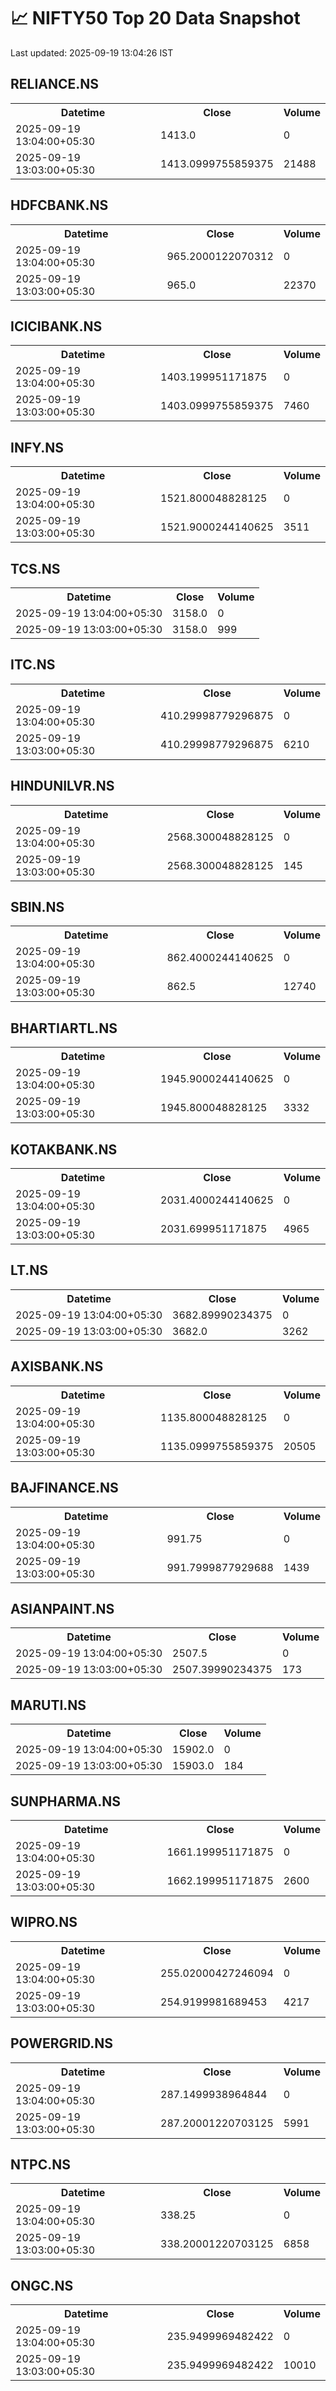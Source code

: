 # 📈 NIFTY50 Top 20 Data Snapshot

Last updated: 2025-09-19 13:04:26 IST

## RELIANCE.NS

<table>
  <tr><th>Datetime</th><th>Close</th><th>Volume</th></tr>
  <tr><td>2025-09-19 13:04:00+05:30</td><td>1413.0</td><td>0</td></tr>
  <tr><td>2025-09-19 13:03:00+05:30</td><td>1413.0999755859375</td><td>21488</td></tr>
</table>

## HDFCBANK.NS

<table>
  <tr><th>Datetime</th><th>Close</th><th>Volume</th></tr>
  <tr><td>2025-09-19 13:04:00+05:30</td><td>965.2000122070312</td><td>0</td></tr>
  <tr><td>2025-09-19 13:03:00+05:30</td><td>965.0</td><td>22370</td></tr>
</table>

## ICICIBANK.NS

<table>
  <tr><th>Datetime</th><th>Close</th><th>Volume</th></tr>
  <tr><td>2025-09-19 13:04:00+05:30</td><td>1403.199951171875</td><td>0</td></tr>
  <tr><td>2025-09-19 13:03:00+05:30</td><td>1403.0999755859375</td><td>7460</td></tr>
</table>

## INFY.NS

<table>
  <tr><th>Datetime</th><th>Close</th><th>Volume</th></tr>
  <tr><td>2025-09-19 13:04:00+05:30</td><td>1521.800048828125</td><td>0</td></tr>
  <tr><td>2025-09-19 13:03:00+05:30</td><td>1521.9000244140625</td><td>3511</td></tr>
</table>

## TCS.NS

<table>
  <tr><th>Datetime</th><th>Close</th><th>Volume</th></tr>
  <tr><td>2025-09-19 13:04:00+05:30</td><td>3158.0</td><td>0</td></tr>
  <tr><td>2025-09-19 13:03:00+05:30</td><td>3158.0</td><td>999</td></tr>
</table>

## ITC.NS

<table>
  <tr><th>Datetime</th><th>Close</th><th>Volume</th></tr>
  <tr><td>2025-09-19 13:04:00+05:30</td><td>410.29998779296875</td><td>0</td></tr>
  <tr><td>2025-09-19 13:03:00+05:30</td><td>410.29998779296875</td><td>6210</td></tr>
</table>

## HINDUNILVR.NS

<table>
  <tr><th>Datetime</th><th>Close</th><th>Volume</th></tr>
  <tr><td>2025-09-19 13:04:00+05:30</td><td>2568.300048828125</td><td>0</td></tr>
  <tr><td>2025-09-19 13:03:00+05:30</td><td>2568.300048828125</td><td>145</td></tr>
</table>

## SBIN.NS

<table>
  <tr><th>Datetime</th><th>Close</th><th>Volume</th></tr>
  <tr><td>2025-09-19 13:04:00+05:30</td><td>862.4000244140625</td><td>0</td></tr>
  <tr><td>2025-09-19 13:03:00+05:30</td><td>862.5</td><td>12740</td></tr>
</table>

## BHARTIARTL.NS

<table>
  <tr><th>Datetime</th><th>Close</th><th>Volume</th></tr>
  <tr><td>2025-09-19 13:04:00+05:30</td><td>1945.9000244140625</td><td>0</td></tr>
  <tr><td>2025-09-19 13:03:00+05:30</td><td>1945.800048828125</td><td>3332</td></tr>
</table>

## KOTAKBANK.NS

<table>
  <tr><th>Datetime</th><th>Close</th><th>Volume</th></tr>
  <tr><td>2025-09-19 13:04:00+05:30</td><td>2031.4000244140625</td><td>0</td></tr>
  <tr><td>2025-09-19 13:03:00+05:30</td><td>2031.699951171875</td><td>4965</td></tr>
</table>

## LT.NS

<table>
  <tr><th>Datetime</th><th>Close</th><th>Volume</th></tr>
  <tr><td>2025-09-19 13:04:00+05:30</td><td>3682.89990234375</td><td>0</td></tr>
  <tr><td>2025-09-19 13:03:00+05:30</td><td>3682.0</td><td>3262</td></tr>
</table>

## AXISBANK.NS

<table>
  <tr><th>Datetime</th><th>Close</th><th>Volume</th></tr>
  <tr><td>2025-09-19 13:04:00+05:30</td><td>1135.800048828125</td><td>0</td></tr>
  <tr><td>2025-09-19 13:03:00+05:30</td><td>1135.0999755859375</td><td>20505</td></tr>
</table>

## BAJFINANCE.NS

<table>
  <tr><th>Datetime</th><th>Close</th><th>Volume</th></tr>
  <tr><td>2025-09-19 13:04:00+05:30</td><td>991.75</td><td>0</td></tr>
  <tr><td>2025-09-19 13:03:00+05:30</td><td>991.7999877929688</td><td>1439</td></tr>
</table>

## ASIANPAINT.NS

<table>
  <tr><th>Datetime</th><th>Close</th><th>Volume</th></tr>
  <tr><td>2025-09-19 13:04:00+05:30</td><td>2507.5</td><td>0</td></tr>
  <tr><td>2025-09-19 13:03:00+05:30</td><td>2507.39990234375</td><td>173</td></tr>
</table>

## MARUTI.NS

<table>
  <tr><th>Datetime</th><th>Close</th><th>Volume</th></tr>
  <tr><td>2025-09-19 13:04:00+05:30</td><td>15902.0</td><td>0</td></tr>
  <tr><td>2025-09-19 13:03:00+05:30</td><td>15903.0</td><td>184</td></tr>
</table>

## SUNPHARMA.NS

<table>
  <tr><th>Datetime</th><th>Close</th><th>Volume</th></tr>
  <tr><td>2025-09-19 13:04:00+05:30</td><td>1661.199951171875</td><td>0</td></tr>
  <tr><td>2025-09-19 13:03:00+05:30</td><td>1662.199951171875</td><td>2600</td></tr>
</table>

## WIPRO.NS

<table>
  <tr><th>Datetime</th><th>Close</th><th>Volume</th></tr>
  <tr><td>2025-09-19 13:04:00+05:30</td><td>255.02000427246094</td><td>0</td></tr>
  <tr><td>2025-09-19 13:03:00+05:30</td><td>254.9199981689453</td><td>4217</td></tr>
</table>

## POWERGRID.NS

<table>
  <tr><th>Datetime</th><th>Close</th><th>Volume</th></tr>
  <tr><td>2025-09-19 13:04:00+05:30</td><td>287.1499938964844</td><td>0</td></tr>
  <tr><td>2025-09-19 13:03:00+05:30</td><td>287.20001220703125</td><td>5991</td></tr>
</table>

## NTPC.NS

<table>
  <tr><th>Datetime</th><th>Close</th><th>Volume</th></tr>
  <tr><td>2025-09-19 13:04:00+05:30</td><td>338.25</td><td>0</td></tr>
  <tr><td>2025-09-19 13:03:00+05:30</td><td>338.20001220703125</td><td>6858</td></tr>
</table>

## ONGC.NS

<table>
  <tr><th>Datetime</th><th>Close</th><th>Volume</th></tr>
  <tr><td>2025-09-19 13:04:00+05:30</td><td>235.9499969482422</td><td>0</td></tr>
  <tr><td>2025-09-19 13:03:00+05:30</td><td>235.9499969482422</td><td>10010</td></tr>
</table>

